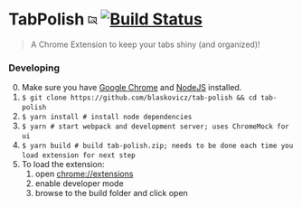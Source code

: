 # TabPolish ![](https://github.com/blaskovicz/tabpolish/raw/master/magic-10-icon-16.png)  [![Build Status](https://travis-ci.org/blaskovicz/tab-polish.svg?branch=master)](https://travis-ci.org/blaskovicz/TabPolish)

>A Chrome Extension to keep your tabs shiny (and organized)!

### Developing

0. Make sure you have [Google Chrome](https://www.google.com/chrome/) and [NodeJS](https://nodejs.org/) installed.
1. `$ git clone https://github.com/blaskovicz/tab-polish && cd tab-polish`
2. `$ yarn install # install node dependencies`
3. `$ yarn # start webpack and development server; uses ChromeMock for ui`
4. `$ yarn build # build tab-polish.zip; needs to be done each time you load extension for next step`
5. To load the extension:
    1. open [chrome://extensions](chrome://extensions)
    2. enable developer mode
    3. browse to the build folder and click open

